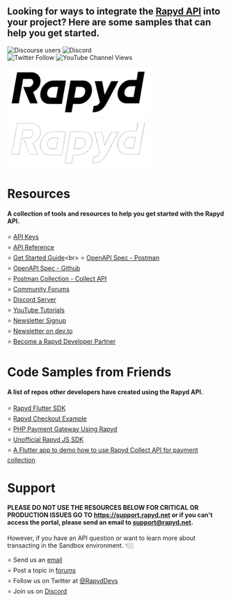 
## Looking for ways to integrate the [Rapyd API](https://rapyd.net) into your project? Here are some samples that can help you get started. 

<img alt="Discourse users" src="https://img.shields.io/discourse/users?server=https%3A%2F%2Fcommunity.rapyd.net"> ![Discord](https://img.shields.io/discord/930903327024238622) <br>
![Twitter Follow](https://img.shields.io/twitter/follow/rapyddevs?style=social) ![YouTube Channel Views](https://img.shields.io/youtube/channel/views/UCzqD46wVaSACHkUcB3eCjLg) <br>

![Github Light](https://github.com/Rapyd-Samples/learning-resources/blob/main/gitjhub-logo-dk%402x.png#gh-light-mode-only)
![Github Dark](https://github.com/Rapyd-Samples/learning-resources/blob/main/gitjhub-logo-light%402x.png#gh-dark-mode-only)

# Resources
#### A collection of tools and resources to help you get started with the Rapyd API. 

 ⭐️ [API Keys](https://dashboard.rapyd.net/sign-up)<br>
 ⭐️ [API Reference](https://docs.rapyd.net/en/api-reference.html)<br>
 ⭐️ [Get Started Guide](https://docs.rapyd.net/build-with-rapyd/docs](https://docs.rapyd.net/en/index-en.html))<br>
 ⭐️ [OpenAPI Spec - Postman](https://www.postman.com/rapyd-dev)<br>
 ⭐️ [OpenAPI Spec - Github](https://github.com/Rapyd-Samples/RapydOpenAPI)<br>
 ⭐️ [Postman Collection - Collect API](https://app.getpostman.com/run-collection/da7a791364dd5ca5520a?utm_source=postman&utm_medium=cpc&utm_campaign=collection-use#?env[Rapyd%20Sandbox%20Environment]=W3sia2V5IjoicmFweWRfYWNjZXNzX2tleSIsInZhbHVlIjoiPGVudGVyIGFjY2VzcyBrZXkgaGVyZT4iLCJlbmFibGVkIjp0cnVlfSx7ImtleSI6InJhcHlkX3NlY3JldF9rZXkiLCJ2YWx1ZSI6IjxlbnRlciBzZWNyZXQga2V5IGhlcmU+IiwiZW5hYmxlZCI6dHJ1ZX0seyJrZXkiOiJiYXNlX3VyaSIsInZhbHVlIjoiaHR0cHM6Ly9zYW5kYm94YXBpLnJhcHlkLm5ldC92MSIsImVuYWJsZWQiOnRydWV9XQ==)<br>
 ⭐️ [Community Forums](https://community.rapyd.net)<br>
 ⭐️ [Discord Server](https://discord.rapyd.com)<br>
 ⭐️ [YouTube Tutorials](https://www.youtube.com/channel/UCzqD46wVaSACHkUcB3eCjLg)<br>
 ⭐️ [Newsletter Signup](https://go.rapyd.net/dev-newsletter)<br>
 ⭐️ [Newsletter on dev.to](https://dev.to/rapyd)<br>
 ⭐️ [Become a Rapyd Developer Partner](https://www.rapyd.net/company/partners/developer-partner-program/)


# Code Samples from Friends
#### A list of repos other developers have created using the Rapyd API. 

⭐️ [Rapyd Flutter SDK](https://github.com/sbis04/rapyd_sdk_flutter?ref=flutterawesome.com)<br>
⭐️ [Rapyd Checkout Example](https://github.com/amacgregor/rapyd_checkout_example)<br>
⭐️ [PHP Payment Gateway Using Rapyd](https://github.com/Samuel-2626/php-payment-gateway-using-rapyd)<br>
⭐️ [Unofficial Rapyd JS SDK](https://github.com/domingosl/rapyd-node-sdk)<br>
⭐️ [A Flutter app to demo how to use Rapyd Collect API for payment collection](https://github.com/rexfordnyrk/donation)

# Support
#### PLEASE DO NOT USE THE RESOURCES BELOW FOR CRITICAL OR PRODUCTION ISSUES GO TO https://support.rapyd.net or if you can't access the portal, please send an email to support@rapyd.net.

However, if you have an API question or want to learn more about transacting in the Sandbox environment. 👇🏼

⭐️ Send us an [email](mailto:community@rapyd.net)<br>
⭐️ Post a topic in [forums](https://community.rapyd.net)<br>
⭐️ Follow us on Twitter at [@RapydDevs](https://twitter.com/RapydDevs)<br>
⭐️ Join us on [Discord](https://discord.com/invite/Sq38qzcYHv)
